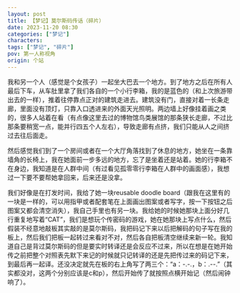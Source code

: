 ```yaml
---
layout: post
title: 【梦记】莫尔斯码传话（碎片）
date: 2023-11-20 08:30
categories: ["梦记"]
characters: 
tags: ["梦记", "碎片"]
pov: 第一人称视角
origin: 个站
---
```


我和另一个人（感觉是个女孩子）一起坐大巴去一个地方。到了地方之后在所有人最后下车，从车肚里拿了我们各自的一个小行李箱，我的是蓝色的（和上次旅游带出去的一样），推着往停靠点正对的建筑走进去。建筑没有门，直接对着一长条走廊，里面没有顶灯，只靠入口透进来的外面天光照明。两边墙上好像挂着画之类的，很多人站着在看（有点像这里去过的博物馆鸟类展馆的那条狭长走廊，不过比那条要稍宽一点，能并行四五个人左右），导致走廊有点挤，我们只能从人之间挤过去往后面走。

然后感觉我们到了一个房间或者在一个大厅角落找到了休息的地方，她坐在一条靠墙角的长椅上，我在她面前一步多远的地方，忘了是坐着还是站着。她的行李箱不在身边，我知道是在人群中间（有过看见孤零零行李箱在人群中的画面感），我想过一下要不要帮她拿回来，后来还是没拿。

我们好像是在打发时间，我给了她一块reusable doodle board（跟我在这里有的一块是一样的，可以用指甲或者配套笔在上面画出图案或者写字，按一下按钮之后图案又都会清空消失），我自己手里也有另一块。我给她的时候她那块上面分好几行重复地写着“CAT”，我们是想玩个传密码的游戏，她在她那块上写点什么，然后假装不经意地敲板其实敲的是莫尔斯码，我把码记下来以后把解码的句子写在我的板上，然后我们把板一起转过来看对不对，然后各自把板清空继续来新一轮。我知道自己是背过莫尔斯码的但是要实时转译还是会反应不过来，所以在想是在她开始传之前把整个对照表先默下来记的时候就只记转译的还是先把传过来的码记下来，到最后再一起译。还没决定就先在板的右上角写了两三个：“a：-.-.，b：.--.”（其实都没对，这两个分别应该是c和p），然后开始传了就按照点横开始记（然后闹钟响了）。
